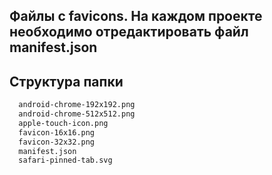 ## Файлы с favicons. На каждом проекте необходимо отредактировать файл manifest.json

## Структура папки

```bash
  android-chrome-192x192.png
  android-chrome-512x512.png
  apple-touch-icon.png
  favicon-16x16.png
  favicon-32x32.png
  manifest.json
  safari-pinned-tab.svg
```
